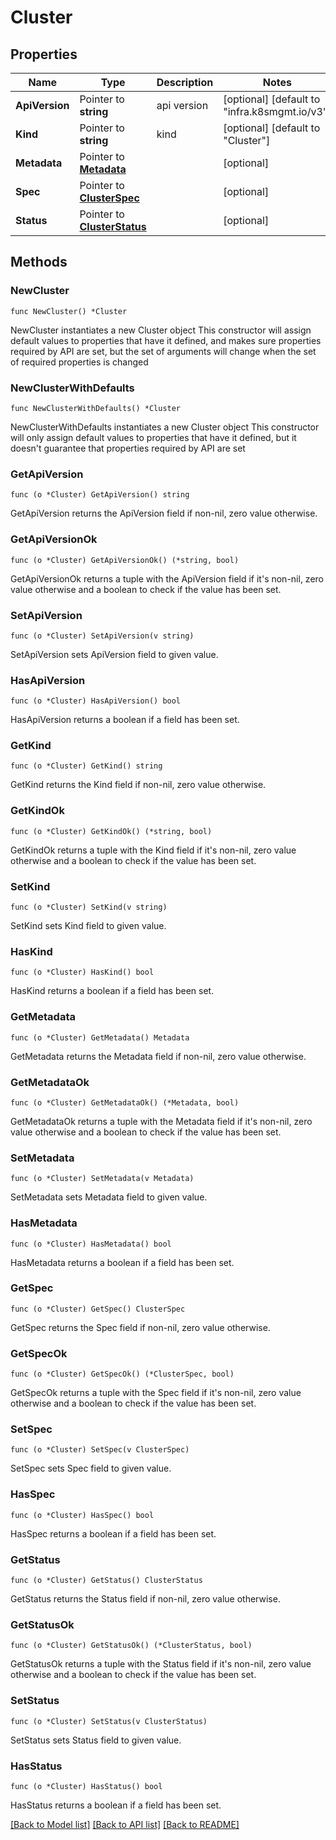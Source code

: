 # Cluster

## Properties

Name | Type | Description | Notes
------------ | ------------- | ------------- | -------------
**ApiVersion** | Pointer to **string** | api version | [optional] [default to "infra.k8smgmt.io/v3"]
**Kind** | Pointer to **string** | kind | [optional] [default to "Cluster"]
**Metadata** | Pointer to [**Metadata**](Metadata.md) |  | [optional] 
**Spec** | Pointer to [**ClusterSpec**](ClusterSpec.md) |  | [optional] 
**Status** | Pointer to [**ClusterStatus**](ClusterStatus.md) |  | [optional] 

## Methods

### NewCluster

`func NewCluster() *Cluster`

NewCluster instantiates a new Cluster object
This constructor will assign default values to properties that have it defined,
and makes sure properties required by API are set, but the set of arguments
will change when the set of required properties is changed

### NewClusterWithDefaults

`func NewClusterWithDefaults() *Cluster`

NewClusterWithDefaults instantiates a new Cluster object
This constructor will only assign default values to properties that have it defined,
but it doesn't guarantee that properties required by API are set

### GetApiVersion

`func (o *Cluster) GetApiVersion() string`

GetApiVersion returns the ApiVersion field if non-nil, zero value otherwise.

### GetApiVersionOk

`func (o *Cluster) GetApiVersionOk() (*string, bool)`

GetApiVersionOk returns a tuple with the ApiVersion field if it's non-nil, zero value otherwise
and a boolean to check if the value has been set.

### SetApiVersion

`func (o *Cluster) SetApiVersion(v string)`

SetApiVersion sets ApiVersion field to given value.

### HasApiVersion

`func (o *Cluster) HasApiVersion() bool`

HasApiVersion returns a boolean if a field has been set.

### GetKind

`func (o *Cluster) GetKind() string`

GetKind returns the Kind field if non-nil, zero value otherwise.

### GetKindOk

`func (o *Cluster) GetKindOk() (*string, bool)`

GetKindOk returns a tuple with the Kind field if it's non-nil, zero value otherwise
and a boolean to check if the value has been set.

### SetKind

`func (o *Cluster) SetKind(v string)`

SetKind sets Kind field to given value.

### HasKind

`func (o *Cluster) HasKind() bool`

HasKind returns a boolean if a field has been set.

### GetMetadata

`func (o *Cluster) GetMetadata() Metadata`

GetMetadata returns the Metadata field if non-nil, zero value otherwise.

### GetMetadataOk

`func (o *Cluster) GetMetadataOk() (*Metadata, bool)`

GetMetadataOk returns a tuple with the Metadata field if it's non-nil, zero value otherwise
and a boolean to check if the value has been set.

### SetMetadata

`func (o *Cluster) SetMetadata(v Metadata)`

SetMetadata sets Metadata field to given value.

### HasMetadata

`func (o *Cluster) HasMetadata() bool`

HasMetadata returns a boolean if a field has been set.

### GetSpec

`func (o *Cluster) GetSpec() ClusterSpec`

GetSpec returns the Spec field if non-nil, zero value otherwise.

### GetSpecOk

`func (o *Cluster) GetSpecOk() (*ClusterSpec, bool)`

GetSpecOk returns a tuple with the Spec field if it's non-nil, zero value otherwise
and a boolean to check if the value has been set.

### SetSpec

`func (o *Cluster) SetSpec(v ClusterSpec)`

SetSpec sets Spec field to given value.

### HasSpec

`func (o *Cluster) HasSpec() bool`

HasSpec returns a boolean if a field has been set.

### GetStatus

`func (o *Cluster) GetStatus() ClusterStatus`

GetStatus returns the Status field if non-nil, zero value otherwise.

### GetStatusOk

`func (o *Cluster) GetStatusOk() (*ClusterStatus, bool)`

GetStatusOk returns a tuple with the Status field if it's non-nil, zero value otherwise
and a boolean to check if the value has been set.

### SetStatus

`func (o *Cluster) SetStatus(v ClusterStatus)`

SetStatus sets Status field to given value.

### HasStatus

`func (o *Cluster) HasStatus() bool`

HasStatus returns a boolean if a field has been set.


[[Back to Model list]](../README.md#documentation-for-models) [[Back to API list]](../README.md#documentation-for-api-endpoints) [[Back to README]](../README.md)


